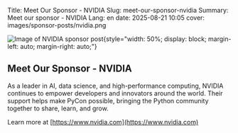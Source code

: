 Title: Meet Our Sponsor - NVIDIA
Slug: meet-our-sponsor-nvidia
Summary: Meet our sponsor - NVIDIA
Lang: en
date: 2025-08-21 10:05
cover: images/sponsor-posts/nvidia.png

![Image of NVIDIA sponsor post]({static}/images/sponsor-posts/nvidia.png){style="width: 50%; display: block; margin-left: auto; margin-right: auto;"}

## Meet Our Sponsor - NVIDIA
As a leader in AI, data science, and high-performance computing, NVIDIA continues to empower developers and innovators around the world. Their support helps make PyCon possible, bringing the Python community together to share, learn, and grow.

Learn more at [https://www.nvidia.com](https://www.nvidia.com)
